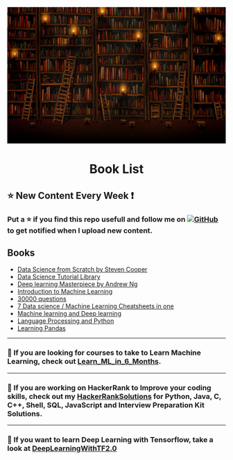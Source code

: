 <img src="./images/books.jpg">

<h1 id="HackerRankSolutions" align="center" >Book List</h1>

<h2>⭐️ New Content Every Week ❗</h2>

<h3>Put a ⭐️ if you find this repo usefull and follow me on
<a href="https://github.com/mukeshmithrakumar/"><img src="https://img.shields.io/badge/GitHub-Black.svg?" alt="GitHub"></a>
to get notified when I upload new content.

<h2>Books</h2>

- [Data Science from Scratch by Steven Cooper](https://github.com/mukeshmithrakumar/Book_List/blob/master/Data%20Science%20from%20Scratch.pdf)
- [Data Science Tutorial Library](https://github.com/mukeshmithrakumar/Book_List/blob/master/Data%20Science%20Tutorial%20Library.pdf)
- [Deep learning Masterpiece by Andrew Ng](https://github.com/mukeshmithrakumar/Book_List/blob/master/Deep%20learning%20Masterpiece%20by%20Andrew%20Ng.pdf)
- [Introduction to Machine Learning](https://github.com/mukeshmithrakumar/Book_List/blob/master/Introduction%20to%20Machine%20Learning.pdf)
- [30000 questions](https://github.com/mukeshmithrakumar/Book_List/blob/master/30000%20questions.pdf)
- [7 Data science / Machine Learning Cheatsheets in one](https://github.com/mukeshmithrakumar/Book_List/blob/master/Data%20science%20Machine%20Learning%20Cheatsheets.pdf)
- [Machine learning and Deep learning](https://github.com/mukeshmithrakumar/Book_List/blob/master/Machine%20learning%20and%20Deep%20learning.pdf)
- [Language Processing and Python](https://github.com/mukeshmithrakumar/Book_List/blob/master/Language%20Processing%20and%20Python.pdf)
- [Learning Pandas](https://github.com/mukeshmithrakumar/Book_List/blob/master/Learning%20Pandas.pdf)

***
 <h3>💫 If you are looking for courses to take to Learn Machine Learning, check out <a href="https://github.com/mukeshmithrakumar/Learn_ML_in_6_Months">Learn_ML_in_6_Months</a>.</h3>

***

<h3>💫 If you are working on HackerRank to Improve your coding skills, check out my <a href="https://github.com/mukeshmithrakumar/HackerRankSolutions">HackerRankSolutions</a> for Python, Java, C, C++, Shell, SQL, JavaScript and Interview Preparation Kit Solutions.</h3>

***
<h3>💫 If you want to learn Deep Learning with Tensorflow, take a look at <a href="https://github.com/adhiraiyan/DeepLearningWithTF2.0">DeepLearningWithTF2.0</a></h3>
</h3>
